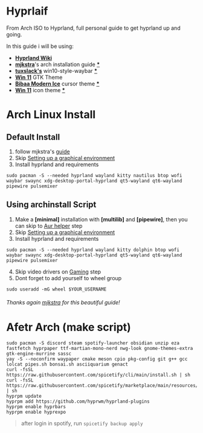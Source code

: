 # Hyprlaif
From Arch ISO to Hyprland, full personal guide to get hyprland up and going.

In this guide i will be using:  
- [**Hyprland Wiki**](https://wiki.hypr.land/)
- [**mjkstra**](https://github.com/mjkstra)'s arch installation guide [**\***](https://github.com/login/oauth/authorize?client_id=7e0a3cd836d3e544dbd9&redirect_uri=https%3A%2F%2Fgist.github.com%2Fauth%2Fgithub%2Fcallback%3Freturn_to%3Dhttps%253A%252F%252Fgist.github.com%252Fmjkstra%252F96ce7a5689d753e7a6bdd92cdc169bae&response_type=code&state=82c02c7f7de6377f5ca6525534b6c1f05a317cecf7f637d85ed19eb62c84c38b)
- [**tuxslack's**](https://github.com/tuxslack) win10-style-waybar [**\***](https://github.com/tuxslack/win10-style-waybar/tree/main?tab=readme-ov-file#MIT-1-ov-file)
- [**Win 11**](https://www.gnome-look.org/p/2278411) GTK Theme
- [**Bibaa Modern Ice**](https://www.gnome-look.org/p/1197198) cursor theme [**\***](https://github.com/ful1e5/Bibata_Cursor)
- [**Win 11**](https://www.gnome-look.org/p/1546069) icon theme [**\***](https://github.com/yeyushengfan258/Win11-icon-theme)

# Arch Linux Install
## Default Install
1. follow mjkstra's [guide](https://gist.github.com/mjkstra/96ce7a5689d753e7a6bdd92cdc169bae)
2. Skip [Setting up a graphical environment](https://gist.github.com/mjkstra/96ce7a5689d753e7a6bdd92cdc169bae#setting-up-a-graphical-environment)
3. Install hyprland and requirements
```
sudo pacman -S --needed hyprland wayland kitty nautilus btop wofi waybar swaync xdg-desktop-portal-hyprland qt5-wayland qt6-wayland pipewire pulsemixer
```

## Using archinstall Script
1. Make a **[minimal]** installation with **[multilib]** and **[pipewire]**, then you can skip to [Aur helper](https://gist.github.com/mjkstra/96ce7a5689d753e7a6bdd92cdc169bae#aur-helper-and-additional-packages-installation) step
2. Skip [Setting up a graphical environment](https://gist.github.com/mjkstra/96ce7a5689d753e7a6bdd92cdc169bae#setting-up-a-graphical-environment)
3. Install hyprland and requirements
```
sudo pacman -S --needed hyprland wayland kitty dolphin btop wofi waybar swaync xdg-desktop-portal-hyprland qt5-wayland qt6-wayland pipewire pulsemixer
```
4. Skip video drivers on [Gaming](https://gist.github.com/mjkstra/96ce7a5689d753e7a6bdd92cdc169bae#gaming) step
5. Dont forget to add yourself to wheel group
```
sudo useradd -mG wheel $YOUR_USERNAME
```  
###### Thanks again [mjkstra](https://github.com/mjkstra) for this beautiful guide!

# Afetr Arch (make script)
```
sudo pacman -S discord steam spotify-launcher obsidian unzip eza fastfetch hyprpaper ttf-martian-mono-nerd nwg-look gnome-themes-extra gtk-engine-murrine sassc
yay -S --noconfirm waypaper cmake meson cpio pkg-config git g++ gcc lolcat pipes.sh bonsai.sh asciiquarium genact
curl -fsSL https://raw.githubusercontent.com/spicetify/cli/main/install.sh | sh
curl -fsSL https://raw.githubusercontent.com/spicetify/marketplace/main/resources/install.sh | sh
hyprpm update
hyprpm add https://github.com/hyprwm/hyprland-plugins
hyprpm enable hyprbars
hyprpm enable hyprexpo
```  
> after login in spotify, run `spicetify backup apply`
